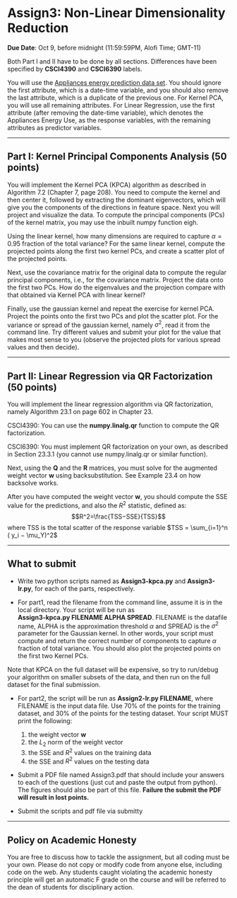 <!--
.. title: CSCI4390-6390 Assign3
.. slug: dm_assign3
.. date: 2020-10-02 18:23:01 UTC-04:00
.. tags: 
.. category: 
.. link: 
.. description: 
.. has_math: True
.. type: text
-->

# Assign3: Non-Linear Dimensionality Reduction

**Due Date**: Oct 9, before midnight (11:59:59PM, Alofi Time; GMT-11)


Both Part I and II have to be done by all sections. Differences have
been specified by **CSCI4390** and **CSCI6390** labels. 

You will use the 
[Appliances energy prediction data set](https://archive.ics.uci.edu/ml/datasets/Appliances+energy+prediction#).
You should ignore the first attribute, which is a date-time variable,
and you should also remove the last attribute, which is a duplicate of
the previous one. For Kernel PCA, you will use all remaining attributes.
For Linear Regression, use the first attribute (after removing the
date-time variable), which denotes the
Appliances Energy Use, as the response variables, with the remaining
attributes as predictor variables. 


---

## Part I: Kernel Principal Components Analysis (50 points)

You will implement the Kernel PCA (KPCA) algorithm as described in
Algorithm 7.2 (Chapter 7, page 208). You need to compute the kernel and
then center it, followed by extracting the dominant eigenvectors, which
will give you the components of the directions in feature space. Next
you will project and visualize the data. To compute the principal
components (PCs) of the kernel matrix, you may use the inbuilt numpy
function eigh.

Using the linear kernel, how many dimensions are required to capture
$\alpha=0.95$ fraction
of the total variance? For the same linear kernel, compute the projected
points along the first two kernel PCs, and create a scatter plot of the
projected points.

Next, use the covariance matrix for the original data to compute the
regular principal components, i.e., for the covariance matrix. Project
the data onto the first two PCs. How do the eigenvalues and the
projection compare with that obtained via Kernel PCA with linear kernel?

Finally, use the gaussian kernel and repeat the exercise for kernel PCA.
Project the points onto the first two PCs and plot the scatter plot. For
the variance or spread of the gaussian kernel, namely $\sigma^2$, read
it from the command line. Try different values and submit your plot for
the value that makes most sense to you (observe the projected plots for
various spread values and then decide).

---

## Part II: Linear Regression via QR Factorization (50 points)

You will implement the linear regression algorithm via QR factorization,
namely Algorithm 23.1 on page 602 in Chapter 23.

CSCI4390: You can use the **numpy.linalg.qr** function to compute the QR
factorization.

CSCI6390: You must implement QR factorization on your own, as described
in Section 23.3.1 (you cannot use numpy.linalg.qr or similar function).

Next, using the $\mathbf{Q}$ and the $\mathbf{R}$ matrices, you must
solve for the augmented weight vector $\mathbf{w}$ using
backsubstitution. See Example 23.4 on how backsolve works.

After you have computed the weight vector $\mathbf{w}$, 
you should compute the SSE value for the predictions, and also the 
$R^2$ statistic, defined as: 
$$R^2=\frac{TSS−SSE}{TSS}$$
where TSS is the total scatter of the response variable 
$TSS = \sum_{i=1}^n ( y_i − \mu_Y)^2$


---

## What to submit

* Write two python scripts named as **Assign3-kpca.py** and
 **Assign3-lr.py**, for each of the parts, respectively.


* For part1, read the filename from the command line, assume it is in
 the local directory. Your script will be run as  
 **Assign3-kpca.py FILENAME ALPHA SPREAD**. FILENAME is the datafile name,  ALPHA is the
 approximation threshold $\alpha$ and SPREAD is the $\sigma^2$ parameter
 for the Gaussian kernel.  In other words, your script must
 compute and return the correct number of components to capture $\alpha$
 fraction of total variance. You should also plot the projected points
 on the first two Kernel PCs.

 Note that KPCA on the full dataset will be expensive, so try to
 run/debug
 your algorithm on smaller subsets of the data, and then run on the full
 dataset for the final submission.

* For part2, the script will be run as **Assign2-lr.py FILENAME**,
where FILENAME is the input data file. Use 70% of the points for the training dataset, and 30% of the points for the testing dataset. 
Your script MUST print the following:
    1. the weight vector $\mathbf{w}$
    2. the $L_2$ norm of the weight vector
    3. the SSE  and $R^2$ values on the training data
    4. the SSE and $R^2$ values on the testing data


* Submit a PDF file named Assign3.pdf that should include your answers
 to each of the questions (just cut and paste the output from python).
 The figures should also be part of this file. **Failure the submit the
 PDF will result in lost points.** 

* Submit the scripts and pdf file via submitty

---

## Policy on Academic Honesty

You are free to discuss how to tackle the assignment, but all coding
must be your own. Please do not copy or modify code from anyone else,
including code on the web. Any students caught violating the academic
honesty principle will get an automatic F grade on the course and will
be referred to the dean of students for disciplinary action.

